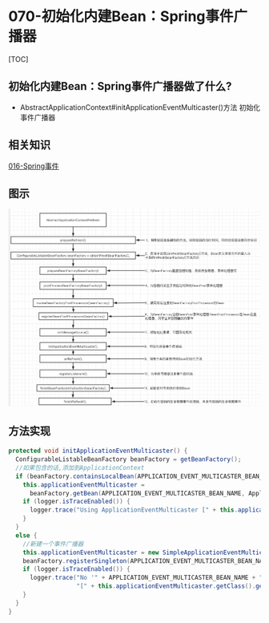 # 070-初始化内建Bean：Spring事件广播器

[TOC]

## 初始化内建Bean：Spring事件广播器做了什么?

- AbstractApplicationContext#initApplicationEventMulticaster()方法 初始化事件广播器

## 相关知识

 [016-Spring事件](../016-Spring事件/README.md) 

## 图示

![image-20201007151953236](../../assets/image-20201007151953236.png)

## 方法实现

```java
protected void initApplicationEventMulticaster() {
  ConfigurableListableBeanFactory beanFactory = getBeanFactory();
  //如果包含的话,添加到ApplicationContext
  if (beanFactory.containsLocalBean(APPLICATION_EVENT_MULTICASTER_BEAN_NAME)) {
    this.applicationEventMulticaster =
      beanFactory.getBean(APPLICATION_EVENT_MULTICASTER_BEAN_NAME, ApplicationEventMulticaster.class);
    if (logger.isTraceEnabled()) {
      logger.trace("Using ApplicationEventMulticaster [" + this.applicationEventMulticaster + "]");
    }
  }
  else {
    //新建一个事件广播器
    this.applicationEventMulticaster = new SimpleApplicationEventMulticaster(beanFactory);
    beanFactory.registerSingleton(APPLICATION_EVENT_MULTICASTER_BEAN_NAME, this.applicationEventMulticaster);
    if (logger.isTraceEnabled()) {
      logger.trace("No '" + APPLICATION_EVENT_MULTICASTER_BEAN_NAME + "' bean, using " +
                   "[" + this.applicationEventMulticaster.getClass().getSimpleName() + "]");
    }
  }
}
```

